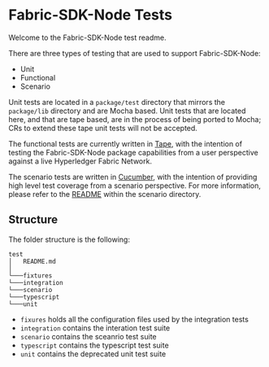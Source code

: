# Fabric-SDK-Node Tests

Welcome to the Fabric-SDK-Node test readme. 

There are three types of testing that are used to support Fabric-SDK-Node:
 - Unit
 - Functional
 - Scenario

Unit tests are located in a `package/test` directory that mirrors the `package/lib` directory and are Mocha based. Unit tests that are located here, and that are tape based, are in the process of being ported to Mocha; CRs to extend these tape unit tests will not be accepted. 

The functional tests are currently written in [Tape](https://github.com/substack/tape), with the intention of testing the Fabric-SDK-Node package capabilities from a user perspective against a live Hyperledger Fabric Network.

The scenario tests are written in [Cucumber](https://github.com/cucumber/cucumber-js), with the intention of providing high level test coverage from a scenario perspective. For more information, please refer to the [README](./scenario/README.md) within the scenario directory.

## Structure

The folder structure is the following:

```
test
│   README.md
│
└───fixtures
└───integration
└───scenario
└───typescript
└───unit
```

- `fixures` holds all the configuration files used by the integration tests
- `integration` contains the interation test suite
- `scenario` contains the sceanrio test suite
- `typescript` contains the typescript test suite
- `unit` contains the deprecated unit test suite
